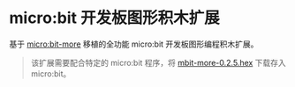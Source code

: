 # micro:bit 开发板图形积木扩展

基于 [micro:bit-more](https://github.com/microbit-more/mbit-more-v2) 移植的全功能 micro:bit 开发板图形编程积木扩展。

> 该扩展需要配合特定的 micro:bit 程序，将 [mbit-more-0.2.5.hex](src/mbit-more-0.2.5.hex) 下载存入 micro:bit。
